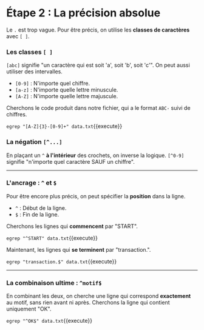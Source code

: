 # Étape 2 : La précision absolue

Le `.` est trop vague. Pour être précis, on utilise les **classes de caractères** avec `[ ]`.

### Les classes `[ ]`

`[abc]` signifie "un caractère qui est soit 'a', soit 'b', soit 'c'". On peut aussi utiliser des intervalles.
- `[0-9]` : N'importe quel chiffre.
- `[a-z]` : N'importe quelle lettre minuscule.
- `[A-Z]` : N'importe quelle lettre majuscule.

Cherchons le code produit dans notre fichier, qui a le format `ABC-` suivi de chiffres.

`egrep "[A-Z]{3}-[0-9]+" data.txt`{{execute}}

### La négation `[^...]`

En plaçant un `^` **à l'intérieur** des crochets, on inverse la logique. `[^0-9]` signifie "n'importe quel caractère SAUF un chiffre".

---

### L'ancrage : `^` et `$`

Pour être encore plus précis, on peut spécifier la **position** dans la ligne.
- `^` : Début de la ligne.
- `$` : Fin de la ligne.

Cherchons les lignes qui **commencent** par "START".

`egrep "^START" data.txt`{{execute}}

Maintenant, les lignes qui **se terminent** par "transaction.".

`egrep "transaction.$" data.txt`{{execute}}

---

### La combinaison ultime : `^motif$`

En combinant les deux, on cherche une ligne qui correspond **exactement** au motif, sans rien avant ni après. Cherchons la ligne qui contient uniquement "OK".

`egrep "^OK$" data.txt`{{execute}}